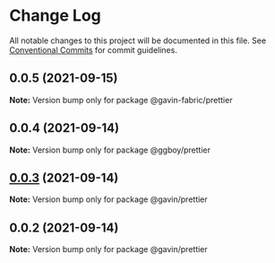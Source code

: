 # Change Log

All notable changes to this project will be documented in this file.
See [Conventional Commits](https://conventionalcommits.org) for commit guidelines.

## 0.0.5 (2021-09-15)

**Note:** Version bump only for package @gavin-fabric/prettier





## 0.0.4 (2021-09-14)

**Note:** Version bump only for package @ggboy/prettier





## [0.0.3](https://github.com/G-G-boy/fabric/compare/@gavin/prettier@0.0.2...@gavin/prettier@0.0.3) (2021-09-14)

**Note:** Version bump only for package @gavin/prettier





## 0.0.2 (2021-09-14)

**Note:** Version bump only for package @gavin/prettier
